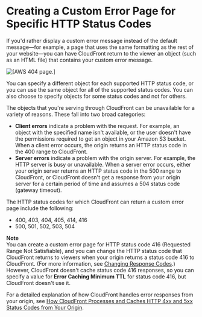 # Creating a Custom Error Page for Specific HTTP Status Codes<a name="custom-error-pages"></a>

If you'd rather display a custom error message instead of the default message—for example, a page that uses the same formatting as the rest of your website—you can have CloudFront return to the viewer an object \(such as an HTML file\) that contains your custom error message\. 

![\[AWS 404 page.\]](http://docs.aws.amazon.com/AmazonCloudFront/latest/DeveloperGuide/)

You can specify a different object for each supported HTTP status code, or you can use the same object for all of the supported status codes\. You can also choose to specify objects for some status codes and not for others\. 

The objects that you're serving through CloudFront can be unavailable for a variety of reasons\. These fall into two broad categories:
+ **Client errors** indicate a problem with the request\. For example, an object with the specified name isn't available, or the user doesn't have the permissions required to get an object in your Amazon S3 bucket\. When a client error occurs, the origin returns an HTTP status code in the 400 range to CloudFront\.
+ **Server errors** indicate a problem with the origin server\. For example, the HTTP server is busy or unavailable\. When a server error occurs, either your origin server returns an HTTP status code in the 500 range to CloudFront, or CloudFront doesn't get a response from your origin server for a certain period of time and assumes a 504 status code \(gateway timeout\)\.

The HTTP status codes for which CloudFront can return a custom error page include the following:
+ 400, 403, 404, 405, 414, 416
+ 500, 501, 502, 503, 504

**Note**  
You can create a custom error page for HTTP status code 416 \(Requested Range Not Satisfiable\), and you can change the HTTP status code that CloudFront returns to viewers when your origin returns a status code 416 to CloudFront\. \(For more information, see [Changing Response Codes](custom-error-pages-response-code.md)\.\) However, CloudFront doesn't cache status code 416 responses, so you can specify a value for **Error Caching Minimum TTL** for status code 416, but CloudFront doesn't use it\. 

For a detailed explanation of how CloudFront handles error responses from your origin, see [How CloudFront Processes and Caches HTTP 4xx and 5xx Status Codes from Your Origin](HTTPStatusCodes.md)\.